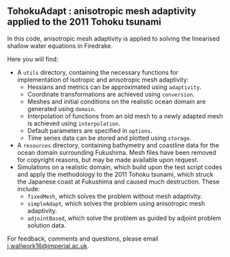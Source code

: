 ## TohokuAdapt : anisotropic mesh adaptivity applied to the 2011 Tohoku tsunami ##

In this code, anisotropic mesh adaptivity is applied to solving the linearised shallow water equations in Firedrake.

Here you will find:
* A ``utils`` directory, containing the necessary functions for implementation of isotropic and anisotropic mesh
adaptivity:
    * Hessians and metrics can be approximated using ``adaptivity``.
    * Coordinate transformations are achieved using ``conversion``.
    * Meshes and initial conditions on the realistic ocean domain are generated using ``domain``.
    * Interpolation of functions from an old mesh to a newly adapted mesh is achieved using ``interpolation``.
    * Default parameters are specified in ``options``.
    * Time series data can be stored and plotted using ``storage``.
* A ``resources`` directory, containing bathymetry and coastline data for the ocean domain surrounding Fukushima. Mesh
files have been removed for copyright reasons, but may be made available upon request.
* Simulations on a realistic domain, which build upon the test script codes and apply the methodology to the 2011 Tohoku
tsunami, which struck the Japanese coast at Fukushima and caused much destruction. These include:
    * ``fixedMesh``, which solves the problem without mesh adaptivity.
    * ``simpleAdapt``, which solves the problem using anisotropic mesh adaptivity.
    * ``adjointBased``, which solve the problem as guided by adjoint problem solution data.

For feedback, comments and questions, please email j.wallwork16@imperial.ac.uk.
